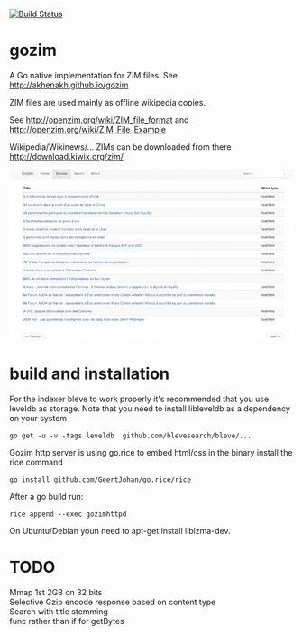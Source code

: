 [![Build Status](https://travis-ci.org/akhenakh/gozim.svg?branch=master)](https://travis-ci.org/akhenakh/gozim)

gozim
=====

A Go native implementation for ZIM files. See http://akhenakh.github.io/gozim  

ZIM files are used mainly as offline wikipedia copies.

See http://openzim.org/wiki/ZIM_file_format and http://openzim.org/wiki/ZIM_File_Example

Wikipedia/Wikinews/... ZIMs can be downloaded from there http://download.kiwix.org/zim/

![ScreenShot](/shots/browse.jpg)

build and installation
======================
For the indexer bleve to work properly it's recommended that you use leveldb as storage.
Note that you need to install libleveldb as a dependency on your system
```
go get -u -v -tags leveldb  github.com/blevesearch/bleve/...
```

Gozim http server is using go.rice to embed html/css in the binary install the rice command
```
go install github.com/GeertJohan/go.rice/rice
```

After a go build run:
```
rice append --exec gozimhttpd
```

On Ubuntu/Debian youn need to apt-get install liblzma-dev.


TODO
====
Mmap 1st 2GB on 32 bits  
Selective Gzip encode response based on content type  
Search with title stemming  
func rather than if for getBytes  
